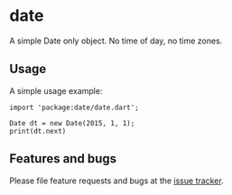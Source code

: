 # date

A simple Date only object.  No time of day, no time zones. 

## Usage

A simple usage example:

    import 'package:date/date.dart';
    
    Date dt = new Date(2015, 1, 1);
    print(dt.next)
    
    

## Features and bugs

Please file feature requests and bugs at the [issue tracker][tracker].

[tracker]: http://example.com/issues/replaceme
